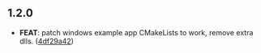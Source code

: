 ## 1.2.0

 - **FEAT**: patch windows example app CMakeLists to work, remove extra dlls. ([4df29a42](https://github.com/cypherstack/cs_salvium/commit/4df29a428c9546938828e8b0ee225a6e374708bc))

